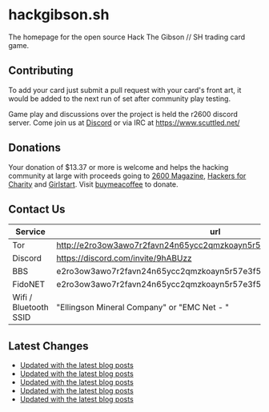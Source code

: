 # hackgibson.sh
The homepage for the open source Hack The Gibson // SH trading card game.


## Contributing

To add your card just submit a pull request with your card's front art, it would be added to the next run of set after community play testing.

Game play and discussions over the project is held the r2600 discord server. Come join us at [Discord](https://discord.com/invite/9hABUzz) or via IRC at https://www.scuttled.net/


## Donations

Your donation of $13.37 or more is welcome and helps the hacking community at large with proceeds going to [2600 Magazine](https://2600.com/), [Hackers for Charity](https://hackersforcharity.org) and [Girlstart](https://girlstart.org).  Visit [buymeacoffee](https://www.buymeacoffee.com/hackgibson.sh) to donate.


## Contact Us

Service | url
-|-
Tor | http://e2ro3ow3awo7r2favn24n65ycc2qmzkoayn5r57e3f56nvjwdcgg32ad.onion
Discord | https://discord.com/invite/9hABUzz
BBS | e2ro3ow3awo7r2favn24n65ycc2qmzkoayn5r57e3f56nvjwdcgg32ad.onion:23
FidoNET | e2ro3ow3awo7r2favn24n65ycc2qmzkoayn5r57e3f56nvjwdcgg32ad.onion:24554
Wifi / Bluetooth SSID | "Ellingson Mineral Company" or "EMC Net - <fidonet address>"

## Latest Changes
<!-- BLOG-POST-LIST:START -->
- [Updated with the latest blog posts](https://github.com/DFW2600/hackgibson.sh/commit/78920c649c4f56a298c08eddef46dbcf1ad56886)
- [Updated with the latest blog posts](https://github.com/DFW2600/hackgibson.sh/commit/bc4f96fb2de3ff0334263e3f6a0e4f9a008e83b9)
- [Updated with the latest blog posts](https://github.com/DFW2600/hackgibson.sh/commit/effc9320db2bdef1d9ce19e026764f4feb82e084)
- [Updated with the latest blog posts](https://github.com/DFW2600/hackgibson.sh/commit/1e33b27af2da6f6badcf5c86863bac73dfef3d7e)
- [Updated with the latest blog posts](https://github.com/DFW2600/hackgibson.sh/commit/8486eba5e89e5314de192cbc4f44e7fb698139fb)
<!-- BLOG-POST-LIST:END -->
